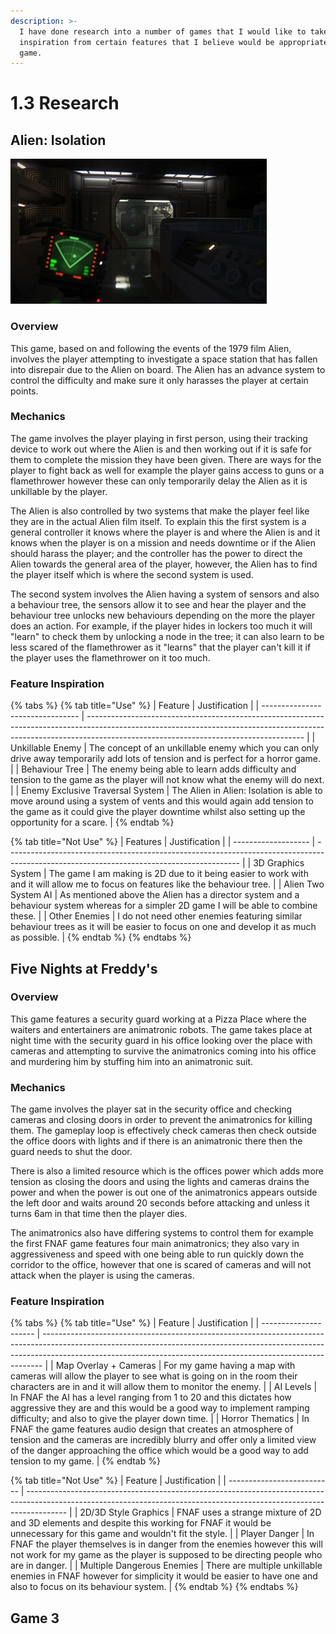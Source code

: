 ```yaml
---
description: >-
  I have done research into a number of games that I would like to take
  inspiration from certain features that I believe would be appropriate to my
  game.
---
```


# 1.3 Research

## Alien: Isolation

![A screenshot of the player tracking the Alien.](<../.gitbook/assets/image (2).png>)

### Overview

This game, based on and following the events of the 1979 film Alien, involves the player attempting to investigate a space station that has fallen into disrepair due to the Alien on board. The Alien has an advance system to control the difficulty and make sure it only harasses the player at certain points.

### Mechanics

The game involves the player playing in first person, using their tracking device to work out where the Alien is and then working out if it is safe for them to complete the mission they have been given. There are ways for the player to fight back as well for example the player gains access to guns or a flamethrower however these can only temporarily delay the Alien as it is unkillable by the player.

The Alien is also controlled by two systems that make the player feel like they are in the actual Alien film itself. To explain this the first system is a general controller it knows where the player is and where the Alien is and it knows when the player is on a mission and needs downtime or if the Alien should harass the player; and the controller has the power to direct the Alien towards the general area of the player, however, the Alien has to find the player itself which is where the second system is used.

The second system involves the Alien having a system of sensors and also a behaviour tree, the sensors allow it to see and hear the player and the behaviour tree unlocks new behaviours depending on the more the player does an action. For example, if the player hides in lockers too much it will "learn" to check them by unlocking a node in the tree; it can also learn to be less scared of the flamethrower as it "learns" that the player can't kill it if the player uses the flamethrower on it too much.

### Feature Inspiration

{% tabs %}
{% tab title="Use" %}
| Feature                          | Justification                                                                                                                                                                                                      |
| -------------------------------- | ------------------------------------------------------------------------------------------------------------------------------------------------------------------------------------------------------------------ |
| Unkillable Enemy                 | The concept of an unkillable enemy which you can only drive away temporarily add lots of tension and is perfect for a horror game.                                                                                 |
| Behaviour Tree                   | The enemy being able to learn adds difficulty and tension to the game as the player will not know what the enemy will do next.                                                                                     |
| Enemy Exclusive Traversal System | The Alien in Alien: Isolation is able to move around using a system of vents and this would again add tension to the game as it could give the player downtime whilst also setting up the opportunity for a scare. |
{% endtab %}

{% tab title="Not Use" %}
| Features            | Justification                                                                                                                            |
| ------------------- | ---------------------------------------------------------------------------------------------------------------------------------------- |
| 3D Graphics System  | The game I am making is 2D due to it being easier to work with and it will allow me to focus on features like the behaviour tree.        |
| Alien Two System AI | As mentioned above the Alien has a director system and a behaviour system whereas for a simpler 2D game I will be able to combine these. |
| Other Enemies       | I do not need other enemies featuring similar behaviour trees as it will be easier to focus on one and develop it as much as possible.   |
{% endtab %}
{% endtabs %}

## Five Nights at Freddy's



### Overview

This game features a security guard working at a Pizza Place where the waiters and entertainers are animatronic robots. The game takes place at night time with the security guard in his office looking over the place with cameras and attempting to survive the animatronics coming into his office and murdering him by stuffing him into an animatronic suit.

### Mechanics

The game involves the player sat in the security office and checking cameras and closing doors in order to prevent the animatronics for killing them. The gameplay loop is effectively check cameras then check outside the office doors with lights and if there is an animatronic there then the guard needs to shut the door.&#x20;

There is also a limited resource which is the offices power which adds more tension as closing the doors and using the lights and cameras drains the power and when the power is out one of the animatronics appears outside the left door and waits around 20 seconds before attacking and unless it turns 6am in that time then the player dies.

The animatronics also have differing systems to control them for example the first FNAF game features four main animatronics; they also vary in aggressiveness and speed with one being able to run quickly down the corridor to the office, however that one is scared of cameras and will not attack when the player is using the cameras.

### Feature Inspiration

{% tabs %}
{% tab title="Use" %}
| Feature               | Justification                                                                                                                                                                                                                              |
| --------------------- | ------------------------------------------------------------------------------------------------------------------------------------------------------------------------------------------------------------------------------------------ |
| Map Overlay + Cameras | For my game having a map with cameras will allow the player to see what is going on in the room their characters are in and it will allow them to monitor the enemy.                                                                       |
| AI Levels             | In FNAF the AI has a level ranging from 1 to 20 and this dictates how aggressive they are and this would be a good way to implement ramping difficulty; and also to give the player down time.                                             |
| Horror Thematics      | In FNAF the game features audio design that creates an atmosphere of tension and the cameras are incredibly blurry and offer only a limited view of the danger approaching the office which would be a good way to add tension to my game. |
{% endtab %}

{% tab title="Not Use" %}
| Feature                    | Justification                                                                                                                                                          |
| -------------------------- | ---------------------------------------------------------------------------------------------------------------------------------------------------------------------- |
| 2D/3D Style Graphics       | FNAF uses a strange mixture of 2D and 3D elements and despite this working for FNAF it would be unnecessary for this game and wouldn't fit the style.                  |
| Player Danger              | In FNAF the player themselves is in danger from the enemies however this will not work for my game as the player is supposed to be directing people who are in danger. |
| Multiple Dangerous Enemies | There are multiple unkillable enemies in FNAF however for simplicity it would be easier to have one and also to focus on its behaviour system.                         |
{% endtab %}
{% endtabs %}

## Game 3
